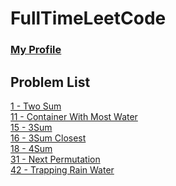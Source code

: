 # FullTimeLeetCode

### [My Profile](https://leetcode.com/ahlee-shawn/)

## Problem List
[1 - Two Sum](https://github.com/ahlee-shawn/FullTimeLeetCode/blob/master/1.py)<br/>
[11 - Container With Most Water](https://github.com/ahlee-shawn/FullTimeLeetCode/blob/master/11.py)<br/>
[15 - 3Sum](https://github.com/ahlee-shawn/FullTimeLeetCode/blob/master/15.py)<br/>
[16 - 3Sum Closest](https://github.com/ahlee-shawn/FullTimeLeetCode/blob/master/16.py)<br/>
[18 - 4Sum](https://github.com/ahlee-shawn/FullTimeLeetCode/blob/master/18.py)<br/>
[31 - Next Permutation](https://github.com/ahlee-shawn/FullTimeLeetCode/blob/master/31.py)<br/>
[42 - Trapping Rain Water](https://github.com/ahlee-shawn/FullTimeLeetCode/blob/master/42.py)<br/>
